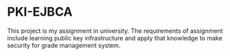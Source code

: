 # PKI-EJBCA
This project is my assignment in university. The requirements of assignment include learning public key infrastructure and apply that knowledge to make security for grade management system. 
